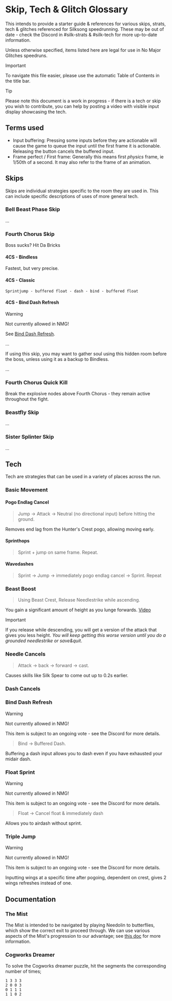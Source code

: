 # Skip, Tech & Glitch Glossary

This intends to provide a starter guide & references for various skips, strats, tech & glitches referenced for Silksong speedrunning. These may be out of date - check the Discord in #silk-strats & #silk-tech for more up-to-date information.

Unless otherwise specified, items listed here are legal for use in No Major Glitches speedruns.

> [!IMPORTANT]
> To navigate this file easier, please use the automatic Table of Contents in the title bar.

> [!TIP]
> Please note this document is a work in progress - if there is a tech or skip you wish to contribute, you can help by posting a video with visible input display showcasing the tech.

## Terms used

- Input buffering: Pressing some inputs before they are actionable will cause the game to queue the input until the first frame it is actionable. Releasing the button cancels the buffered input.
- Frame perfect / First frame: Generally this means first _physics_ frame, ie 1/50th of a second. It may also refer to the frame of an animation.

## Skips

Skips are individual strategies specific to the room they are used in. This can include specific descriptions of uses of more general tech.

### Bell Beast Phase Skip

...

### Fourth Chorus Skip

Boss sucks? Hit Da Bricks

#### 4CS - Bindless

Fastest, but very precise.

<!-- TODO: insert video -->

#### 4CS - Classic

`Sprintjump - buffered float - dash - bind - buffered float`

#### 4CS - Bind Dash Refresh

> [!WARNING]
> Not currently allowed in NMG!
>
> See [Bind Dash Refresh](#bind-dash-refresh).

...

If using this skip, you may want to gather soul using this hidden room before the boss, unless using it as a backup to Bindless.

...

### Fourth Chorus Quick Kill

Break the explosive nodes above Fourth Chorus - they remain active throughout the fight.

### Beastfly Skip

...

### Sister Splinter Skip

...

## Tech

Tech are strategies that can be used in a variety of places across the run.

### Basic Movement

#### Pogo Endlag Cancel

> Jump -> Attack -> Neutral (no directional input) before hitting the ground.

Removes end lag from the Hunter's Crest pogo, allowing moving early.

#### Sprinthops

> Sprint + jump on same frame. Repeat.

#### Wavedashes

> Sprint -> Jump -> immediately pogo endlag cancel -> Sprint. Repeat

### Beast Boost

> Using Beast Crest, Release Needlestrike while ascending.

You gain a significant amount of height as you lunge forwards. [Video](/media/videos/Beast_Boost.mp4)  <!-- TODO: change to github embed -->

> [!IMPORTANT]
> If you release while descending, you will get a version of the attack that gives you less height. _You will keep getting this worse version until you do a grounded needlestrike or save&quit_.

### Needle Cancels

> Attack -> back -> forward -> cast.

Causes skills like Silk Spear to come out up to 0.2s earlier.

### Dash Cancels

### Bind Dash Refresh

> [!WARNING]
> Not currently allowed in NMG!
>
> This item is subject to an ongoing vote - see the Discord for more details.

> Bind -> Buffered Dash.

Buffering a dash input allows you to dash even if you have exhausted your midair dash.

### Float Sprint

> [!WARNING]
> Not currently allowed in NMG!
>
> This item is subject to an ongoing vote - see the Discord for more details.

> Float -> Cancel float & immediately dash

Allows you to airdash without sprint.

### Triple Jump

> [!WARNING]
> Not currently allowed in NMG!
>
> This item is subject to an ongoing vote - see the Discord for more details.

Inputting wings at a specific time after pogoing, dependent on crest, gives 2 wings refreshes instead of one.

## Documentation

### The Mist

The Mist is intended to be navigated by playing Needolin to butterflies, which show the correct exit to proceed through. We can use various aspects of the Mist's progression to our advantage; see [this doc](https://docs.google.com/document/d/1wGYxE_mDfZ_Qtbs6cvcTZggTFPYTBJ9Rijno0VZkNdA/view) for more information.

### Cogworks Dreamer

To solve the Cogworks dreamer puzzle, hit the segments the corresponding number of times;

```
1 3 3 3
2 0 0 3
0 1 1 1
1 1 0 2
```
